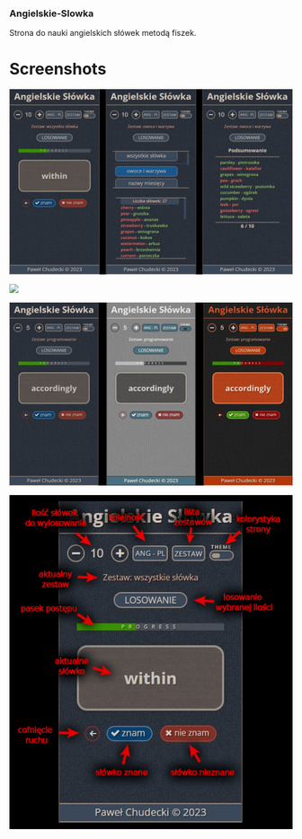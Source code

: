 ### Angielskie-Slowka
Strona do nauki angielskich słówek metodą fiszek.

# Screenshots

![](screens/screen-mobile.jpg)

![](screens/lista-zestawów-desktop.jpeg)

![](screens/kolorystyka.jpg)

![](screens/opis.jpg)
